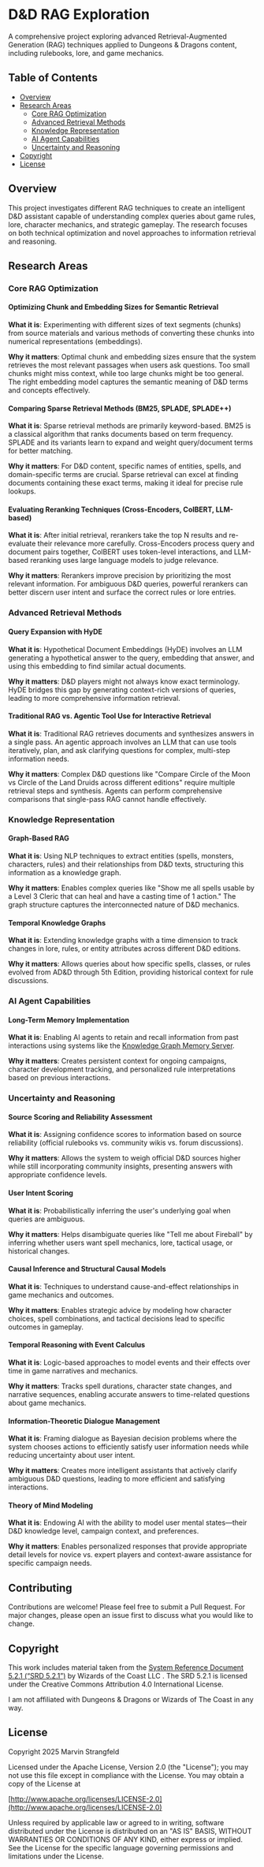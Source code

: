 # D&D RAG Exploration

A comprehensive project exploring advanced Retrieval-Augmented Generation (RAG) techniques applied to Dungeons & Dragons content, including rulebooks, lore, and game mechanics.

## Table of Contents

- [Overview](#overview)
- [Research Areas](#research-areas)
  - [Core RAG Optimization](#core-rag-optimization)
  - [Advanced Retrieval Methods](#advanced-retrieval-methods)
  - [Knowledge Representation](#knowledge-representation)
  - [AI Agent Capabilities](#ai-agent-capabilities)
  - [Uncertainty and Reasoning](#uncertainty-and-reasoning)
- [Copyright](#copyright)
- [License](#license)

## Overview

This project investigates different RAG techniques to create an intelligent D&D assistant capable of understanding complex queries about game rules, lore, character mechanics, and strategic gameplay.
The research focuses on both technical optimization and novel approaches to information retrieval and reasoning.

## Research Areas

### Core RAG Optimization

#### Optimizing Chunk and Embedding Sizes for Semantic Retrieval
**What it is**: Experimenting with different sizes of text segments (chunks) from source materials and various methods of converting these chunks into numerical representations (embeddings).

**Why it matters**: Optimal chunk and embedding sizes ensure that the system retrieves the most relevant passages when users ask questions. Too small chunks might miss context, while too large chunks might be too general. The right embedding model captures the semantic meaning of D&D terms and concepts effectively.

#### Comparing Sparse Retrieval Methods (BM25, SPLADE, SPLADE++)
**What it is**: Sparse retrieval methods are primarily keyword-based. BM25 is a classical algorithm that ranks documents based on term frequency. SPLADE and its variants learn to expand and weight query/document terms for better matching.

**Why it matters**: For D&D content, specific names of entities, spells, and domain-specific terms are crucial. Sparse retrieval can excel at finding documents containing these exact terms, making it ideal for precise rule lookups.

#### Evaluating Reranking Techniques (Cross-Encoders, ColBERT, LLM-based)
**What it is**: After initial retrieval, rerankers take the top N results and re-evaluate their relevance more carefully. Cross-Encoders process query and document pairs together, ColBERT uses token-level interactions, and LLM-based reranking uses large language models to judge relevance.

**Why it matters**: Rerankers improve precision by prioritizing the most relevant information. For ambiguous D&D queries, powerful rerankers can better discern user intent and surface the correct rules or lore entries.

### Advanced Retrieval Methods

#### Query Expansion with HyDE
**What it is**: Hypothetical Document Embeddings (HyDE) involves an LLM generating a hypothetical answer to the query, embedding that answer, and using this embedding to find similar actual documents.

**Why it matters**: D&D players might not always know exact terminology. HyDE bridges this gap by generating context-rich versions of queries, leading to more comprehensive information retrieval.

#### Traditional RAG vs. Agentic Tool Use for Interactive Retrieval
**What it is**: Traditional RAG retrieves documents and synthesizes answers in a single pass. An agentic approach involves an LLM that can use tools iteratively, plan, and ask clarifying questions for complex, multi-step information needs.

**Why it matters**: Complex D&D questions like "Compare Circle of the Moon vs Circle of the Land Druids across different editions" require multiple retrieval steps and synthesis. Agents can perform comprehensive comparisons that single-pass RAG cannot handle effectively.

### Knowledge Representation

#### Graph-Based RAG
**What it is**: Using NLP techniques to extract entities (spells, monsters, characters, rules) and their relationships from D&D texts, structuring this information as a knowledge graph.

**Why it matters**: Enables complex queries like "Show me all spells usable by a Level 3 Cleric that can heal and have a casting time of 1 action." The graph structure captures the interconnected nature of D&D mechanics.

#### Temporal Knowledge Graphs
**What it is**: Extending knowledge graphs with a time dimension to track changes in lore, rules, or entity attributes across different D&D editions.

**Why it matters**: Allows queries about how specific spells, classes, or rules evolved from AD&D through 5th Edition, providing historical context for rule discussions.

### AI Agent Capabilities

#### Long-Term Memory Implementation
**What it is**: Enabling AI agents to retain and recall information from past interactions using systems like the [Knowledge Graph Memory Server](https://github.com/modelcontextprotocol/servers/tree/main/src/memory).

**Why it matters**: Creates persistent context for ongoing campaigns, character development tracking, and personalized rule interpretations based on previous interactions.

### Uncertainty and Reasoning

#### Source Scoring and Reliability Assessment
**What it is**: Assigning confidence scores to information based on source reliability (official rulebooks vs. community wikis vs. forum discussions).

**Why it matters**: Allows the system to weigh official D&D sources higher while still incorporating community insights, presenting answers with appropriate confidence levels.

#### User Intent Scoring
**What it is**: Probabilistically inferring the user's underlying goal when queries are ambiguous.

**Why it matters**: Helps disambiguate queries like "Tell me about Fireball" by inferring whether users want spell mechanics, lore, tactical usage, or historical changes.

#### Causal Inference and Structural Causal Models
**What it is**: Techniques to understand cause-and-effect relationships in game mechanics and outcomes.

**Why it matters**: Enables strategic advice by modeling how character choices, spell combinations, and tactical decisions lead to specific outcomes in gameplay.

#### Temporal Reasoning with Event Calculus
**What it is**: Logic-based approaches to model events and their effects over time in game narratives and mechanics.

**Why it matters**: Tracks spell durations, character state changes, and narrative sequences, enabling accurate answers to time-related questions about game mechanics.

#### Information-Theoretic Dialogue Management
**What it is**: Framing dialogue as Bayesian decision problems where the system chooses actions to efficiently satisfy user information needs while reducing uncertainty about user intent.

**Why it matters**: Creates more intelligent assistants that actively clarify ambiguous D&D questions, leading to more efficient and satisfying interactions.

#### Theory of Mind Modeling
**What it is**: Endowing AI with the ability to model user mental states—their D&D knowledge level, campaign context, and preferences.

**Why it matters**: Enables personalized responses that provide appropriate detail levels for novice vs. expert players and context-aware assistance for specific campaign needs.

## Contributing

Contributions are welcome! Please feel free to submit a Pull Request. For major changes, please open an issue first to discuss what you would like to change.

## Copyright

This work includes material taken from the [System Reference Document 5.2.1 (“SRD 5.2.1”)](https://www.dndbeyond.com/srd) by Wizards of the Coast LLC .
The SRD 5.2.1 is licensed under the Creative Commons Attribution 4.0 International License.

I am not affiliated with Dungeons & Dragons or Wizards of The Coast in any way.

## License

Copyright 2025 Marvin Strangfeld

Licensed under the Apache License, Version 2.0 (the "License");
you may not use this file except in compliance with the License.
You may obtain a copy of the License at

[http://www.apache.org/licenses/LICENSE-2.0](http://www.apache.org/licenses/LICENSE-2.0)

Unless required by applicable law or agreed to in writing, software
distributed under the License is distributed on an "AS IS" BASIS,
WITHOUT WARRANTIES OR CONDITIONS OF ANY KIND, either express or implied.
See the License for the specific language governing permissions and
limitations under the License.
